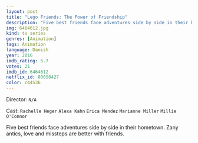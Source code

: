 ```yaml
---
layout: post
title: "Lego Friends: The Power of Friendship"
description: "Five best friends face adventures side by side in their hometown. Zany antics, love and missteps are better with friends..."
img: 6464612.jpg
kind: tv series
genres: [Animation]
tags: Animation 
language: Danish
year: 2016
imdb_rating: 5.7
votes: 21
imdb_id: 6464612
netflix_id: 80058427
color: c44536
---
```

Director: `N/A`  

Cast: `Rachelle Heger` `Alexa Kahn` `Erica Mendez` `Marianne Miller` `Millie O'Connor` 

Five best friends face adventures side by side in their hometown. Zany antics, love and missteps are better with friends.